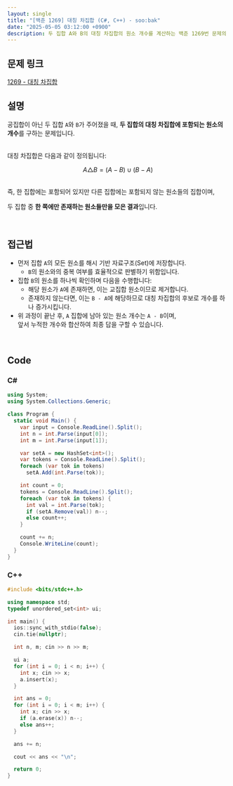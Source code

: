 ```yaml
---
layout: single
title: "[백준 1269] 대칭 차집합 (C#, C++) - soo:bak"
date: "2025-05-05 03:12:00 +0900"
description: 두 집합 A와 B의 대칭 차집합의 원소 개수를 계산하는 백준 1269번 문제의 C# 및 C++ 풀이 및 해설
---
```


## 문제 링크
[1269 - 대칭 차집합](https://www.acmicpc.net/problem/1269)

## 설명

공집합이 아닌 두 집합 `A`와 `B`가 주어졌을 때,
**두 집합의 대칭 차집합에 포함되는 원소의 개수**를 구하는 문제입니다.

<br>
대칭 차집합은 다음과 같이 정의됩니다:

$$A \triangle B = (A - B) \cup (B - A)$$

<br>
즉, 한 집합에는 포함되어 있지만 다른 집합에는 포함되지 않는 원소들의 집합이며,

두 집합 중 **한 쪽에만 존재하는 원소들만을 모은 결과**입니다.

<br>

## 접근법

- 먼저 집합 `A`의 모든 원소를 해시 기반 자료구조(Set)에 저장합니다.
  - `B`의 원소와의 중복 여부를 효율적으로 판별하기 위함입니다.
- 집합 `B`의 원소를 하나씩 확인하며 다음을 수행합니다:
  - 해당 원소가 `A`에 존재하면, 이는 교집합 원소이므로 제거합니다.
  - 존재하지 않는다면, 이는 `B - A`에 해당하므로 대칭 차집합의 후보로 개수를 하나 증가시킵니다.
- 위 과정이 끝난 후, `A` 집합에 남아 있는 원소 개수는 `A - B`이며,<br>
  앞서 누적한 개수와 합산하여 최종 답을 구할 수 있습니다.

<br>

## Code

### C#

```csharp
using System;
using System.Collections.Generic;

class Program {
  static void Main() {
    var input = Console.ReadLine().Split();
    int n = int.Parse(input[0]);
    int m = int.Parse(input[1]);

    var setA = new HashSet<int>();
    var tokens = Console.ReadLine().Split();
    foreach (var tok in tokens)
      setA.Add(int.Parse(tok));

    int count = 0;
    tokens = Console.ReadLine().Split();
    foreach (var tok in tokens) {
      int val = int.Parse(tok);
      if (setA.Remove(val)) n--;
      else count++;
    }

    count += n;
    Console.WriteLine(count);
  }
}
```

### C++

```cpp
#include <bits/stdc++.h>

using namespace std;
typedef unordered_set<int> ui;

int main() {
  ios::sync_with_stdio(false);
  cin.tie(nullptr);

  int n, m; cin >> n >> m;

  ui a;
  for (int i = 0; i < n; i++) {
    int x; cin >> x;
    a.insert(x);
  }

  int ans = 0;
  for (int i = 0; i < m; i++) {
    int x; cin >> x;
    if (a.erase(x)) n--;
    else ans++;
  }

  ans += n;

  cout << ans << "\n";

  return 0;
}
```
